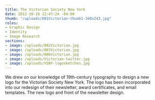 ```yaml
---
title: The Victorian Society New York
date: 2012-10-16 12:47:24 -04:00
thumb: "/uploads/001Victorian-thumb1-340x243.jpg"
roles:
- Graphic Design
- Identity
- Image Research
sections:
- image: /uploads/002Victorian.jpg
- image: /uploads/003Victorian.jpg
- image: /uploads/006Victorian.jpg
- image: /uploads/Victorian-twitter.jpg
- image: /uploads/VSNY-logosketches.jpg
---
```

We drew on our knowledge of 19th-century typography to design a new logo for the Victorian Society New York. The logo has been incorporated into our redesign of their newsletter, award certificates, and email templates. The new logo and front of the newsletter design.
